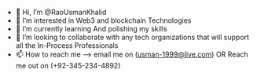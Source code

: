 - 👋 Hi, I’m @RaoUsmanKhalid
- 👀 I’m interested in Web3 and blockchain Technologies
- 🌱 I’m currently learning And polishing my skills
- 💞️ I’m looking to collaborate with any tech organizations that will support all the In-Process Professionals
- 📫 How to reach me --> email me on (usman-1999@live.com) OR Reach me out on (+92-345-234-4892)

<!---
RaoUsmanKhalid/RaoUsmanKhalid is a ✨ unique ✨ repository because its `README.md` (this file) appears on your GitHub profile.
You can click the Preview link to take a look at your changes.
--->
